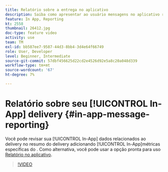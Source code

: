 ```yaml
---
title: Relatório sobre a entrega no aplicativo
description: Saiba como apresentar ao usuário mensagens no aplicativo relevantes contextualmente em resposta ao comportamento em tempo real de um cliente no aplicativo móvel.
feature: In App, Reporting
kt: 2558
thumbnail: 26412.jpg
doc-type: feature video
activity: use
team: TM
exl-id: bb587ee7-9587-44d3-8bb4-3d4e64f66749
role: User, Developer
level: Beginner, Intermediate
source-git-commit: 57dbf456625d22cd2e4526d92e5a8c20a048d339
workflow-type: tm+mt
source-wordcount: '67'
ht-degree: 7%

---
```


# Relatório sobre seu [!UICONTROL In-App] delivery {#in-app-message-reporting}

Você pode revisar sua [!UICONTROL In-App] dados relacionados ao delivery no resumo do delivery adicionando [!UICONTROL In-App]métricas específicas do . Como alternativa, você pode usar a opção pronta para uso [Relatório no aplicativo](https://experienceleague.adobe.com/docs/campaign-standard/using/reporting/list-of-reports/in-app-report.html?lang=en).

>[!VIDEO](https://video.tv.adobe.com/v/26412?quality=12)
